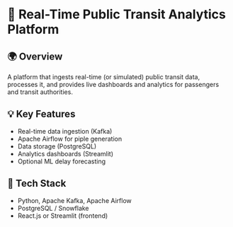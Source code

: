 # 🚦 Real-Time Public Transit Analytics Platform

## 🌍 Overview
A platform that ingests real-time (or simulated) public transit data, processes it, and provides live dashboards and analytics for passengers and transit authorities.

## 💡 Key Features
- Real-time data ingestion (Kafka)
- Apache Airflow for piple generation
- Data storage (PostgreSQL)
- Analytics dashboards (Streamlit)
- Optional ML delay forecasting

## 🧱 Tech Stack
- Python, Apache Kafka, Apache Airflow
- PostgreSQL / Snowflake
- React.js or Streamlit (frontend)



